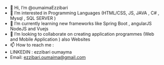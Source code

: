 - 👋 Hi, I’m @oumaimaEzzibari
- 👀 I’m interested in Programming Languages (HTML/CSS, JS, JAVA , C# , Mysql , SQL SERVER )
- 🌱 I’m currently learning new frameworks like Spring Boot , angularJS NodeJS and Vuejs 
- 💞️ I’m looking to collaborate on creating application programmes (Web and Mobile Application ) also Websites
- 📫 How to reach me : 
- LINKEDIN : ezzibari oumayma
- Email: ezzibari.oumaima@gmail.com

<!---
oumaimaEzzibari/oumaimaEzzibari is a ✨ special ✨ repository because its `README.md` (this file) appears on your GitHub profile.
You can click the Preview link to take a look at your changes.
--->
